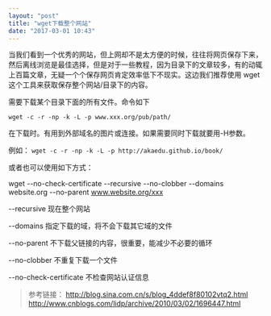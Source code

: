 ```yaml
---
layout: "post"
title: "wget下载整个网站"
date: "2017-03-01 10:43"
---
```


当我们看到一个优秀的网站，但上网却不是太方便的时候，往往将网页保存下来，然后离线浏览是最佳选择，但是对于一些教程，因为目录下的文章较多，有的动辄上百篇文章，无疑一个个保存网页肯定效率低下不现实。这边我们推荐使用 wget 这个工具来获取保存整个网站/目录下的内容。

需要下载某个目录下面的所有文件。命令如下

`wget -c -r -np -k -L -p www.xxx.org/pub/path/`

在下载时。有用到外部域名的图片或连接。如果需要同时下载就要用-H参数。

例如： `wget -c -r -np -k -L -p http://akaedu.github.io/book/`

或者也可以使用如下方式：

wget --no-check-certificate --recursive --no-clobber --domains website.org --no-parent www.website.org/xxx

--recursive 现在整个网站

--domains 指定下载的域，将不会下载其它域的文件

​--no-parent 不下载父链接的内容，很重要，能减少不必要的循环

--no-clobber 不重复下载一个文件​

​--no-check-certificate 不检查网站认证信息


> 参考链接：
> http://blog.sina.com.cn/s/blog_4ddef8f80102vtq2.html
> http://www.cnblogs.com/lidp/archive/2010/03/02/1696447.html
